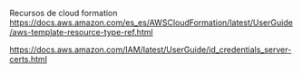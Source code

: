 
Recursos de cloud formation
https://docs.aws.amazon.com/es_es/AWSCloudFormation/latest/UserGuide/aws-template-resource-type-ref.html


https://docs.aws.amazon.com/IAM/latest/UserGuide/id_credentials_server-certs.html
